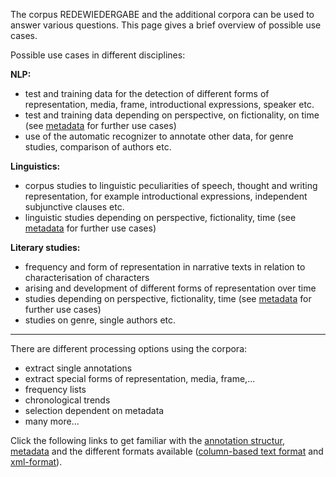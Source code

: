 The corpus REDEWIEDERGABE and the additional corpora can be used to answer various questions. This page gives a brief overview of possible use cases.

Possible use cases in different disciplines:


**NLP:**
- test and training data for the detection of different forms of representation, media, frame, introductional expressions, speaker etc.
- test and training data depending on perspective, on fictionality, on time (see [metadata](metadata.md) for further use cases)
- use of the automatic recognizer to annotate other data, for genre studies, comparison of authors etc.


**Linguistics:**
- corpus studies to linguistic peculiarities of speech, thought and writing representation, for example introductional expressions, independent subjunctive clauses etc.
- linguistic studies depending on perspective, fictionality, time (see [metadata](metadata.md) for further use cases)


**Literary studies:**
- frequency and form of representation in narrative texts in relation to characterisation of characters
- arising and development of different forms of representation over time
- studies depending on perspective, fictionality, time (see [metadata](metadata.md) for further use cases)
- studies on genre, single authors etc.

---

There are different processing options using the corpora:
- extract single annotations
- extract special forms of representation, media, frame,...
- frequency lists
- chronological trends
- selection dependent on metadata
- many more...


Click the following links to get familiar with the [annotation structur](annotation_structure.md), [metadata](metadata.md) and the different formats available ([column-based text format](column_based_text_format.md) and [xml-format](xml_format.md)).
